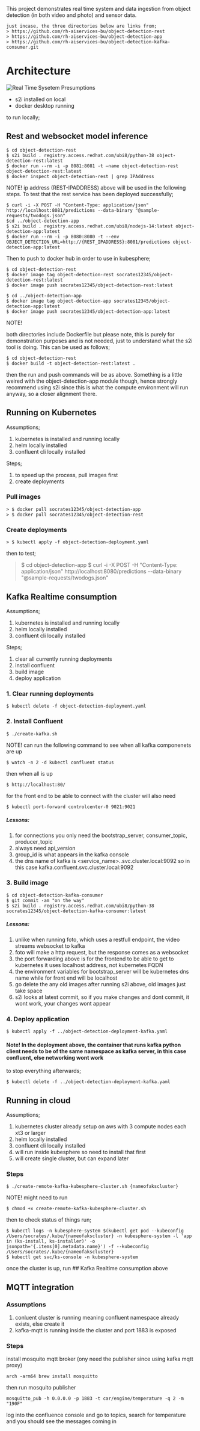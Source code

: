 This project demonstrates real time system and data ingestion from object detection (in both video and photo) and sensor data. 
```
just incase, the three directories below are links from;
> https://github.com/rh-aiservices-bu/object-detection-rest
> https://github.com/rh-aiservices-bu/object-detection-app
> https://github.com/rh-aiservices-bu/object-detection-kafka-consumer.git
```
# Architecture


![Real Time Sysetem](realtime-system-design.png)
Presumptions
- s2i installed on local
- docker desktop running

to run locally;

## Rest and websocket model inference
```
$ cd object-detection-rest
$ s2i build . registry.access.redhat.com/ubi8/python-38 object-detection-rest:latest
$ docker run --rm -i -p 8081:8081 -t —name object-detection-rest object-detection-rest:latest
$ docker inspect object-detection-rest | grep IPAddress
```
NOTE! ip address (REST-IPADDRESS) above will be used in the following steps. To test that the rest service has been deployed successfully;
```
$ curl -i -X POST -H "Content-Type: application/json" http://localhost:8081/predictions --data-binary "@sample-requests/twodogs.json"
$cd ../object-detection-app
$ s2i build . registry.access.redhat.com/ubi8/nodejs-14:latest object-detection-app:latest
$ docker run --rm -i -p 8080:8080 -t --env OBJECT_DETECTION_URL=http://{REST_IPADDRESS}:8081/predictions object-detection-app:latest
```
Then to push to docker hub in order to use in kubesphere;
```
$ cd object-detection-rest
$ docker image tag object-detection-rest socrates12345/object-detection-rest:latest
$ docker image push socrates12345/object-detection-rest:latest

$ cd ../object-detection-app
$ docker image tag object-detection-app socrates12345/object-detection-app:latest
$ docker image push socrates12345/object-detection-app:latest
```
NOTE!

both directories include Dockerfile but please note, this is purely for demonstration purposes and is not needed, just to understand what the s2i tool is doing. This can be used as follows;
```
$ cd object-detection-rest
$ docker build -t object-detection-rest:latest .
```
then the run and push commands will be as above. Something is a little weired with the object-detection-app module though, hence strongly recommend using s2i since this is what the compute environment will run anyway, so a closer alignment there.

## Running on Kubernetes

Assumptions;
1. kubernetes is installed and running locally
2. helm locally installed
3. confluent cli locally installed

Steps;
1. to speed up the process, pull images first
2. create deployments

### Pull images

```
> $ docker pull socrates12345/object-detection-app
> $ docker pull socrates12345/object-detection-rest
```

### Create deployments

```
> $ kubectl apply -f object-detection-deployment.yaml
```

then to test;
> $ cd object-detection-app
> $ curl -i -X POST -H "Content-Type: application/json" http://localhost:8080/predictions --data-binary "@sample-requests/twodogs.json"

## Kafka Realtime consumption

Assumptions;

1. kubernetes is installed and running locally
2. helm locally installed
3. confluent cli locally installed

Steps;
1. clear all currently running deployments
2. install confluent
3. build image
4. deploy application

### 1. Clear running deployments

```
$ kubectl delete -f object-detection-deployment.yaml
```
### 2. Install Confluent

```
$ ./create-kafka.sh
```
NOTE! can run the following command to see when all kafka componenets are up
```
$ watch -n 2 -d kubectl confluent status
```
then when all is up
```
$ http://localhost:80/
```
for the front end to be able to connect with the cluster will also need

```
$ kubectl port-forward controlcenter-0 9021:9021
```
##### Lessons: 
1. for connections you only need the bootstrap_server, consumer_topic, producer_topic
2. always need api_version
3. group_id is what appears in the kafka console
4. the dns name of kafka is <service_name>.<namespace>.svc.cluster.local:9092
    so in this case kafka.confluent.svc.cluster.local:9092

### 3. Build image

```
$ cd object-detection-kafka-consumer
$ git commit -am "on the way"
$ s2i build . registry.access.redhat.com/ubi8/python-38 socrates12345/object-detection-kafka-consumer:latest
```

##### Lessons:
1. unlike when running foto, which uses a restfull endpoint, the video streams websocket to kafka
2. foto will make a http request, but the response comes as a websocket
3. the port forwarding above is for the frontend to be able to get to kubernetes it uses localhost address, not kubernetes FQDN
4. the environment variables for bootstrap_server will be kubernetes dns name while for front end will be localhost
5. go delete the any old images after running s2i above, old images just take space
6. s2i looks at latest commit, so if you make changes and dont commit, it wont work, your changes wont appear

### 4. Deploy application

```
$ kubectl apply -f ../object-detection-deployment-kafka.yaml
```

#### Note! In the deployment above, the container that runs kafka python client needs to be of the same namespace as kafka server, in this case confluent, else networking wont work

to stop everything afterwards;
```
$ kubectl delete -f ../object-detection-deployment-kafka.yaml
```

## Running in cloud

Assumptions;
1. kubernetes cluster already setup on aws with 3 compute nodes each xt3 or larger
2. helm locally installed
3. confluent cli locally installed
4. will run inside kubesphere so need to install that first
5. will create single cluster, but can expand later

### Steps
```
$ ./create-remote-kafka-kubesphere-cluster.sh {nameofakscluster}
```

NOTE!
might need to run 
```
$ chmod +x create-remote-kafka-kubesphere-cluster.sh
```
then to check status of things run;

```
$ kubectl logs -n kubesphere-system $(kubectl get pod --kubeconfig /Users/socrates/.kube/{nameofakscluster} -n kubesphere-system -l 'app in (ks-install, ks-installer)' -o jsonpath='{.items[0].metadata.name}') -f --kubeconfig /Users/socrates/.kube/{nameofakscluster}
$ kubectl get svc/ks-console -n kubesphere-system

```
once the cluster is up, run ## Kafka Realtime consumption above

## MQTT integration

### Assumptions
1. conluent cluster is running meaning confluent namespace already exists, else create it
2. kafka-mqtt is running inside the cluster and port 1883 is exposed

### Steps

install mosquito mqtt broker (ony need the publisher since using kafka mqtt proxy)
```
arch -arm64 brew install mosquitto
```

then run mosquito publisher
```
mosquitto_pub -h 0.0.0.0 -p 1883 -t car/engine/temperature -q 2 -m "190F"
```
log into the confluence console and go to topics, search for temperature and you should see the messages coming in